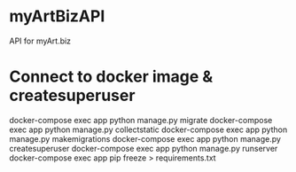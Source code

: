 # myArtBizAPI
API for myArt.biz

# Connect to docker image & createsuperuser
docker-compose exec app python manage.py migrate
docker-compose exec app python manage.py collectstatic
docker-compose exec app python manage.py makemigrations
docker-compose exec app python manage.py createsuperuser
docker-compose exec app python manage.py runserver
docker-compose exec app pip freeze > requirements.txt
